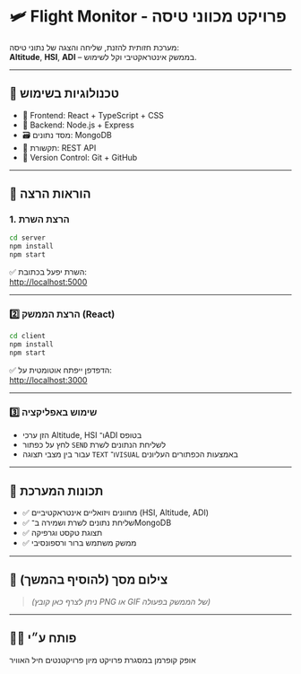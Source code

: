 # 🛩️ Flight Monitor - פרויקט מכווני טיסה

מערכת חזותית להזנת, שליחה והצגה של נתוני טיסה:  
**Altitude**, **HSI**, **ADI** – בממשק אינטראקטיבי וקל לשימוש.

---

## 🚀 טכנולוגיות בשימוש

- 🎯 Frontend: React + TypeScript + CSS
- 🧠 Backend: Node.js + Express
- 🗃️ מסד נתונים: MongoDB
- 🔗 תקשורת: REST API
- 🧪 Version Control: Git + GitHub

---

## 🧰 הוראות הרצה

### 1. הרצת השרת

```bash
cd server
npm install
npm start
```

✅ השרת יפעל בכתובת:  
[http://localhost:5000](http://localhost:5000)

---

### 2️⃣ הרצת הממשק (React)

```bash
cd client
npm install
npm start
```

✅ הדפדפן ייפתח אוטומטית על:  
[http://localhost:3000](http://localhost:3000)

---

### 3️⃣ שימוש באפליקציה

- הזן ערכי Altitude, HSI ו־ADI בטופס
- לחץ על כפתור `SEND` לשליחת הנתונים לשרת
- עבור בין מצבי תצוגה `TEXT` ו־`VISUAL` באמצעות הכפתורים העליונים

---

## 🧭 תכונות המערכת

- ✅ מחוונים ויזואליים אינטראקטיביים (HSI, Altitude, ADI)
- ✅ שליחת נתונים לשרת ושמירה ב־MongoDB
- ✅ תצוגת טקסט וגרפיקה
- ✅ ממשק משתמש ברור ורספונסיבי

---

## 📸 צילום מסך (להוסיף בהמשך)

> *(ניתן לצרף כאן קובץ PNG או GIF של הממשק בפעולה)*

---

## 👨‍💻 פותח ע״י

אופק קופרמן
במסגרת פרויקט מיון פרויקטנטים חיל האוויר

